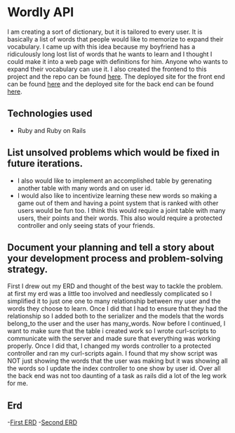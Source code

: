 # Wordly API
I am creating a sort of dictionary, but it is tailored to every user. It is basically a list of words that people would like to memorize to expand their vocabulary. I came up with this idea because my boyfriend has a ridiculously long lost list of words that he wants to learn and I thought I could make it into a web page with definitions for him. Anyone who wants to expand their vocabulary can use it. I also created the frontend to this project and the repo can be found [here](https://github.com/aemarquina/vocabulary-enhancer-client). The deployed site for the front end can be found [here](https://aemarquina.github.io/vocabulary-enhancer-client/) and the deployed site for the back end can be found [here](https://rhubarb-custard-94583.herokuapp.com/).

## Technologies used
- Ruby and Ruby on Rails

## List unsolved problems which would be fixed in future iterations.
- I also would like to implement an accomplished table by gerenating another table with many words and on user id. 
- I would also like to incentivize learning these new words so making a game out of them and having a point system that is ranked with other users would be fun too. I think this would require a joint table with many users, their points and their words. This also would require a protected controller and only seeing stats of your friends.

## Document your planning and tell a story about your development process and problem-solving strategy.
First I drew out my ERD and thought of the best way to tackle the problem. at first my erd was a little too involved and needlessly complicated so I simplified it to just one one to many relationship between my user and the words they choose to learn. Once I did that I had to ensure that they had the relationship so I added both to the serializer and the models that the words belong_to the user and the user has many_words. Now before I continued, I want to make sure that the table i created work so I wrote curl-scripts to communicate with the server and made sure that everything was working properly. Once I did that, I changed my words controller to a protected controller and ran my curl-scripts again. I found that my show script was NOT just showing the words that the user was making but it was showing all the words so I update the index controller to one show by user id. Over all the back end was not too daunting of a task as rails did a lot of the leg work for me. 

## Erd
-[First ERD](https://photos.app.goo.gl/qKq1MoD7Wf2vFtru8)
-[Second ERD](https://photos.app.goo.gl/XvK7CofRsf8uBos98)

